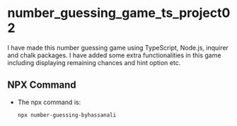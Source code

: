# number_guessing_game_ts_project02
I have made this number guessing game using TypeScript, Node.js, inquirer and chalk packages. I have added some extra functionalities in this game including displaying remaining chances and hint option etc.

## NPX Command
- The npx command is:
    ```bash
    npx number-guessing-byhassanali
    ```
